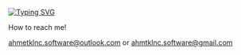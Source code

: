 [![Typing SVG](https://readme-typing-svg.herokuapp.com?duration=5500&color=EFF1F7&center=yanl%C4%B1%C5%9F&vCenter=yanl%C4%B1%C5%9F&lines=Hello+!;I+am+Ahmet+KILIN%C3%87;I+am+a+student+-+MIS;My+Interested+WEB+and+Mobile-App+Develop!+develop)](https://git.io/typing-svg)


How to reach me!

ahmetklnc.software@outlook.com or ahmtklnc.software@gmail.com


<!---
ahmetpoyrazklnc/ahmetpoyrazklnc is a ✨ special ✨ repository because its `README.md` (this file) appears on your GitHub profile.
You can click the Preview link to take a look at your changes.
--->
